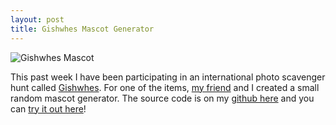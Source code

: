 ```yaml
---
layout: post
title: Gishwhes Mascot Generator
---
```

![Gishwhes Mascot](http://i.imgur.com/PmgGcKC.png)

This past week I have been participating in an international photo scavenger hunt called [Gishwhes](http://gishwhes.com). For one of the items, [my friend](http://tanx8.github.io) and I created a small random mascot generator. The source code is on my [github here](https://github.com/annleeli/GishwhesMascot) and you can [try it out here](http://annlee.li/GishwhesMascot)!
